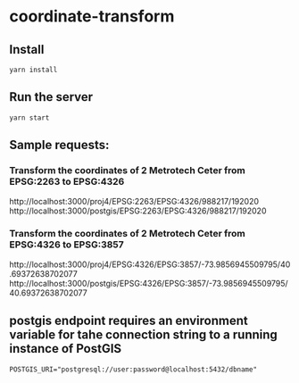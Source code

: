 # coordinate-transform

## Install

`yarn install`

## Run the server

`yarn start`

## Sample requests:

### Transform the coordinates of 2 Metrotech Ceter from EPSG:2263 to EPSG:4326
http://localhost:3000/proj4/EPSG:2263/EPSG:4326/988217/192020
http://localhost:3000/postgis/EPSG:2263/EPSG:4326/988217/192020

### Transform the coordinates of 2 Metrotech Ceter from EPSG:4326 to EPSG:3857
http://localhost:3000/proj4/EPSG:4326/EPSG:3857/-73.9856945509795/40.69372638702077
http://localhost:3000/postgis/EPSG:4326/EPSG:3857/-73.9856945509795/40.69372638702077

## postgis endpoint requires an environment variable for tahe connection string to a running instance of PostGIS

`POSTGIS_URI="postgresql://user:password@localhost:5432/dbname"`